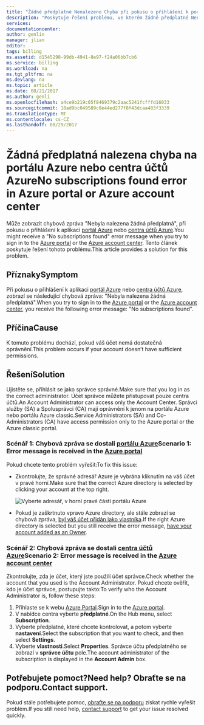 ```yaml
---
title: "Žádné předplatné Nenalezeno Chyba při pokusu o přihlášení k portálu Azure nebo centra účtů Azure | Microsoft Docs"
description: "Poskytuje řešení problému, ve kterém žádné předplatné Nenalezeno, dojde k chybě při přihlášení k portálu Azure nebo centra účtů Azure."
services: 
documentationcenter: 
author: genlin
manager: jlian
editor: 
tags: billing
ms.assetid: d1545298-99db-4941-8e97-f24a06bb7cb6
ms.service: billing
ms.workload: na
ms.tgt_pltfrm: na
ms.devlang: na
ms.topic: article
ms.date: 08/21/2017
ms.author: genli
ms.openlocfilehash: a4ce9b219c05f8469379c2aac5241fcfffd16033
ms.sourcegitcommit: 18ad9bc049589c8e44ed277f8f43dcaa483f3339
ms.translationtype: MT
ms.contentlocale: cs-CZ
ms.lasthandoff: 08/29/2017
---
```

# <a name="no-subscriptions-found-error-in-azure-portal-or-azure-account-center"></a><span data-ttu-id="e4abd-103">Žádná předplatná nalezena chyba na portálu Azure nebo centra účtů Azure</span><span class="sxs-lookup"><span data-stu-id="e4abd-103">No subscriptions found error in Azure portal or Azure account center</span></span>
<span data-ttu-id="e4abd-104">Může zobrazit chybová zpráva "Nebyla nalezena žádná předplatná", při pokusu o přihlášení k aplikaci [portál Azure](https://portal.azure.com/) nebo [centra účtů Azure](https://account.windowsazure.com/Subscriptions).</span><span class="sxs-lookup"><span data-stu-id="e4abd-104">You might receive a "No subscriptions found" error message when you try to sign in to the [Azure portal](https://portal.azure.com/) or the [Azure account center](https://account.windowsazure.com/Subscriptions).</span></span> <span data-ttu-id="e4abd-105">Tento článek poskytuje řešení tohoto problému.</span><span class="sxs-lookup"><span data-stu-id="e4abd-105">This article provides a solution for this problem.</span></span>

## <a name="symptom"></a><span data-ttu-id="e4abd-106">Příznaky</span><span class="sxs-lookup"><span data-stu-id="e4abd-106">Symptom</span></span>

<span data-ttu-id="e4abd-107">Při pokusu o přihlášení k aplikaci [portál Azure](https://portal.azure.com/) nebo [centra účtů Azure](https://account.windowsazure.com/Subscriptions), zobrazí se následující chybová zpráva: "Nebyla nalezena žádná předplatná".</span><span class="sxs-lookup"><span data-stu-id="e4abd-107">When you try to sign in to the [Azure portal](https://portal.azure.com/) or the [Azure account center](https://account.windowsazure.com/Subscriptions), you receive the following error message: "No subscriptions found".</span></span>

## <a name="cause"></a><span data-ttu-id="e4abd-108">Příčina</span><span class="sxs-lookup"><span data-stu-id="e4abd-108">Cause</span></span>

<span data-ttu-id="e4abd-109">K tomuto problému dochází, pokud váš účet nemá dostatečná oprávnění.</span><span class="sxs-lookup"><span data-stu-id="e4abd-109">This problem occurs if your account doesn’t have sufficient permissions.</span></span> 

## <a name="solution"></a><span data-ttu-id="e4abd-110">Řešení</span><span class="sxs-lookup"><span data-stu-id="e4abd-110">Solution</span></span>

<span data-ttu-id="e4abd-111">Ujistěte se, přihlásit se jako správce správné.</span><span class="sxs-lookup"><span data-stu-id="e4abd-111">Make sure that you log in as the correct administrator.</span></span> <span data-ttu-id="e4abd-112">Účet správce můžete přistupovat pouze centra účtů.</span><span class="sxs-lookup"><span data-stu-id="e4abd-112">An Account Administrator can access only the Account Center.</span></span> <span data-ttu-id="e4abd-113">Správci služby (SA) a Spolusprávci (CA) mají oprávnění k jenom na portálu Azure nebo portálu Azure classic.</span><span class="sxs-lookup"><span data-stu-id="e4abd-113">Service Administrators (SA) and Co-Administrators (CA) have access permission only to the Azure portal or the Azure classic portal.</span></span>

### <a name="scenario-1-error-message-is-received-in-the-azure-portalhttpsportalazurecom"></a><span data-ttu-id="e4abd-114">Scénář 1: Chybová zpráva se dostali [portálu Azure](https://portal.azure.com)</span><span class="sxs-lookup"><span data-stu-id="e4abd-114">Scenario 1: Error message is received in the [Azure portal](https://portal.azure.com)</span></span>

<span data-ttu-id="e4abd-115">Pokud chcete tento problém vyřešit:</span><span class="sxs-lookup"><span data-stu-id="e4abd-115">To fix this issue:</span></span>

* <span data-ttu-id="e4abd-116">Zkontrolujte, že správné adresář Azure je vybrána kliknutím na váš účet v pravé horní.</span><span class="sxs-lookup"><span data-stu-id="e4abd-116">Make sure that the correct Azure directory is selected by clicking your account at the top right.</span></span>

  ![Vyberte adresář, v horní pravé části portálu Azure](./media/billing-no-subscriptions-found/directory-switch.png)

* <span data-ttu-id="e4abd-118">Pokud je zaškrtnuto vpravo Azure directory, ale stále zobrazí se chybová zpráva, [byl váš účet přidán jako vlastníka](billing-add-change-azure-subscription-administrator.md).</span><span class="sxs-lookup"><span data-stu-id="e4abd-118">If the right Azure directory is selected but you still receive the error message, [have your account added as an Owner](billing-add-change-azure-subscription-administrator.md).</span></span>

### <a name="scenario-2-error-message-is-received-in-the-azure-account-centerhttpsaccountwindowsazurecomsubscriptions"></a><span data-ttu-id="e4abd-119">Scénář 2: Chybová zpráva se dostali [centra účtů Azure](https://account.windowsazure.com/Subscriptions)</span><span class="sxs-lookup"><span data-stu-id="e4abd-119">Scenario 2: Error message is received in the [Azure account center](https://account.windowsazure.com/Subscriptions)</span></span>

<span data-ttu-id="e4abd-120">Zkontrolujte, zda je účet, který jste použili účet správce.</span><span class="sxs-lookup"><span data-stu-id="e4abd-120">Check whether the account that you used is the Account Administrator.</span></span> <span data-ttu-id="e4abd-121">Pokud chcete ověřit, kdo je účet správce, postupujte takto:</span><span class="sxs-lookup"><span data-stu-id="e4abd-121">To verify who the Account Administrator is, follow these steps:</span></span>

1. <span data-ttu-id="e4abd-122">Přihlaste se k webu [Azure Portal](https://portal.azure.com).</span><span class="sxs-lookup"><span data-stu-id="e4abd-122">Sign in to the [Azure portal](https://portal.azure.com).</span></span>
2. <span data-ttu-id="e4abd-123">V nabídce centra vyberte **předplatné**.</span><span class="sxs-lookup"><span data-stu-id="e4abd-123">On the Hub menu, select **Subscription**.</span></span>
3. <span data-ttu-id="e4abd-124">Vyberte předplatné, které chcete kontrolovat, a potom vyberte **nastavení**.</span><span class="sxs-lookup"><span data-stu-id="e4abd-124">Select the subscription that you want to check, and then select **Settings**.</span></span>
4. <span data-ttu-id="e4abd-125">Vyberte **vlastnosti**.</span><span class="sxs-lookup"><span data-stu-id="e4abd-125">Select **Properties**.</span></span> <span data-ttu-id="e4abd-126">Správce účtu předplatného se zobrazí v **správce účtu** pole.</span><span class="sxs-lookup"><span data-stu-id="e4abd-126">The account administrator of the subscription is displayed in the **Account Admin** box.</span></span>

## <a name="need-help-contact-support"></a><span data-ttu-id="e4abd-127">Potřebujete pomoct?</span><span class="sxs-lookup"><span data-stu-id="e4abd-127">Need help?</span></span> <span data-ttu-id="e4abd-128">Obraťte se na podporu.</span><span class="sxs-lookup"><span data-stu-id="e4abd-128">Contact support.</span></span>
<span data-ttu-id="e4abd-129">Pokud stále potřebujete pomoc, [obraťte se na podporu](http://go.microsoft.com/fwlink/?linkid=544831&clcid=0x409) získat rychle vyřešit problém.</span><span class="sxs-lookup"><span data-stu-id="e4abd-129">If you still need help, [contact support](http://go.microsoft.com/fwlink/?linkid=544831&clcid=0x409) to get your issue resolved quickly.</span></span> 
